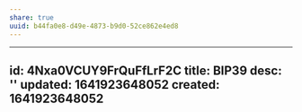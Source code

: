 ```yaml
---
share: true
uuid: b44fa0e8-d49e-4873-b9d0-52ce862e4ed8
---
```

---
id: 4Nxa0VCUY9FrQuFfLrF2C
title: BIP39
desc: ''
updated: 1641923648052
created: 1641923648052
---

